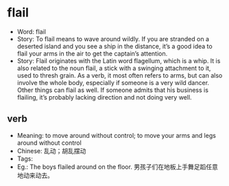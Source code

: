 # flail

- Word: flail
- Story: To flail means to wave around wildly. If you are stranded on a deserted island and you see a ship in the distance, it’s a good idea to flail your arms in the air to get the captain’s attention.
- Story: Flail originates with the Latin word flagellum, which is a whip. It is also related to the noun flail, a stick with a swinging attachment to it, used to thresh grain. As a verb, it most often refers to arms, but can also involve the whole body, especially if someone is a very wild dancer. Other things can flail as well. If someone admits that his business is flailing, it’s probably lacking direction and not doing very well.

## verb

- Meaning: to move around without control; to move your arms and legs around without control
- Chinese: 乱动；胡乱摆动
- Tags: 
- Eg.: The boys flailed around on the floor. 男孩子们在地板上手舞足蹈任意地动来动去。

